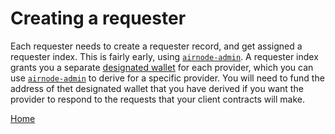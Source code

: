 # Creating a requester

Each requester needs to create a requester record, and get assigned a requester index.
This is fairly early, using [`airnode-admin`](https://github.com/api3dao/airnode-admin#create-requester).
A requester index grants you a separate [designated wallet](/request-response-protocol/designated-wallet.md) for each provider, which you can use [`airnode-admin`](https://github.com/api3dao/airnode-admin#derive-designated-wallet) to derive for a specific provider.
You will need to fund the address of thet designated wallet that you have derived if you want the provider to respond to the requests that your client contracts will make.

[Home](/README.md#guides)

